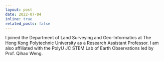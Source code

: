 ```yaml
---
layout: post
date: 2022-07-04
inline: true
related_posts: false
---
```


I joined the Department of Land Surveying and Geo-Informatics at The Hong Kong Polytechnic University as a Research Assistant Professor. I am also affiliated with the PolyU JC STEM Lab of Earth Observations led by Prof. Qihao Weng.

